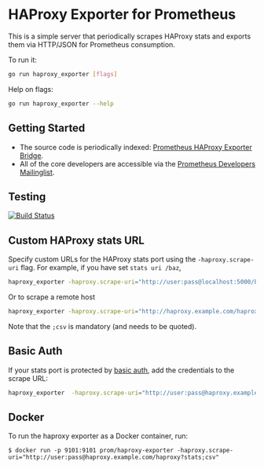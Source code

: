 # HAProxy Exporter for Prometheus

This is a simple server that periodically scrapes HAProxy stats and exports them via HTTP/JSON for Prometheus
consumption.

To run it:

```bash
go run haproxy_exporter [flags]
```

Help on flags:
```bash
go run haproxy_exporter --help
```

## Getting Started
  * The source code is periodically indexed: [Prometheus HAProxy Exporter Bridge](http://godoc.org/github.com/prometheus/haproxy_exporter).
  * All of the core developers are accessible via the [Prometheus Developers Mailinglist](https://groups.google.com/forum/?fromgroups#!forum/prometheus-developers).

## Testing

[![Build Status](https://travis-ci.org/prometheus/haproxy_exporter.png?branch=master)](https://travis-ci.org/prometheus/haproxy_exporter)

## Custom HAProxy stats URL

Specify custom URLs for the HAProxy stats port using the `-haproxy.scrape-uri` flag. For example, if you have set `stats uri /baz`,

```bash
haproxy_exporter -haproxy.scrape-uri="http://user:pass@localhost:5000/baz?stats;csv"
```

Or to scrape a remote host

```bash
haproxy_exporter -haproxy.scrape-uri="http://haproxy.example.com/haproxy?stats;csv"
```

Note that the `;csv` is mandatory (and needs to be quoted).


## Basic Auth

If your stats port is protected by [basic auth](https://cbonte.github.io/haproxy-dconv/configuration-1.6.html#4-stats%20auth), add the credentials to the scrape URL:

```bash
haproxy_exporter  -haproxy.scrape-uri="http://user:pass@haproxy.example.com/haproxy?stats;csv"
```

## Docker

To run the haproxy exporter as a Docker container, run:

    $ docker run -p 9101:9101 prom/haproxy-exporter -haproxy.scrape-uri="http://user:pass@haproxy.example.com/haproxy?stats;csv"
